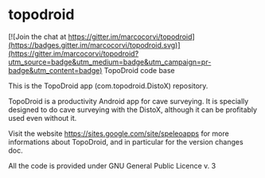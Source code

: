 # topodroid

[![Join the chat at https://gitter.im/marcocorvi/topodroid](https://badges.gitter.im/marcocorvi/topodroid.svg)](https://gitter.im/marcocorvi/topodroid?utm_source=badge&utm_medium=badge&utm_campaign=pr-badge&utm_content=badge)
TopoDroid code base

This is the TopoDroid app (com.topodroid.DistoX) repository.

TopoDroid is a productivity Android app for cave surveying.
It is specially designed to do cave surveying with the DistoX, although it can be profitably used even without it.

Visit the website https://sites.google.com/site/speleoapps for more informations about TopoDroid, and in particular for the version changes doc.

All the code is provided under GNU General Public Licence v. 3 
